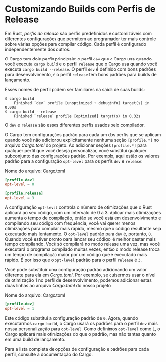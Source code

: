 # Customizando Builds com Perfis de Release

Em Rust, *perfis de release* são perfis predefinidos e customizáveis com diferentes configurações que permitem ao programador ter mais controle sobre várias opções para compilar código. Cada perfil é configurado independentemente dos outros.

O Cargo tem dois perfis principais: o perfil `dev` que o Cargo usa quando você executa `cargo build` e o perfil `release` que o Cargo usa quando você executa `cargo build --release`. O perfil `dev` é definido com bons padrões para desenvolvimento, e o perfil `release` tem bons padrões para builds de lançamento.

Esses nomes de perfil podem ser familiares na saída de suas builds:

```
$ cargo build
    Finished `dev` profile [unoptimized + debuginfo] target(s) in 0.00s
$ cargo build --release
    Finished `release` profile [optimized] target(s) in 0.32s
```

O `dev` e `release` são esses diferentes perfis usados pelo compilador.

O Cargo tem configurações padrão para cada um dos perfis que se aplicam quando você não adicionou explicitamente nenhuma seção `[profile.*]` no arquivo *Cargo.toml* do projeto. Ao adicionar seções `[profile.*]` para qualquer perfil que você deseja personalizar, você substitui qualquer subconjunto das configurações padrão. Por exemplo, aqui estão os valores padrão para a configuração `opt-level` para os perfis `dev` e `release`:

Nome do arquivo: Cargo.toml

```toml
[profile.dev]
opt-level = 0

[profile.release]
opt-level = 3
```

A configuração `opt-level` controla o número de otimizações que o Rust aplicará ao seu código, com um intervalo de 0 a 3. Aplicar mais otimizações aumenta o tempo de compilação, então se você está em desenvolvimento e compilando seu código com frequência, você vai querer menos otimizações para compilar mais rápido, mesmo que o código resultante seja executado mais lentamente. O `opt-level` padrão para `dev` é, portanto, `0`. Quando você estiver pronto para lançar seu código, é melhor gastar mais tempo compilando. Você só compilará no modo release uma vez, mas você executará o programa compilado muitas vezes, então o modo release troca um tempo de compilação maior por um código que é executado mais rápido. É por isso que o `opt-level` padrão para o perfil `release` é `3`.

Você pode substituir uma configuração padrão adicionando um valor diferente para ela em *Cargo.toml*. Por exemplo, se quisermos usar o nível de otimização 1 no perfil de desenvolvimento, podemos adicionar estas duas linhas ao arquivo *Cargo.toml* do nosso projeto:

Nome do arquivo: Cargo.toml

```toml
[profile.dev]
opt-level = 1
```

Este código substitui a configuração padrão de `0`. Agora, quando executarmos `cargo build`, o Cargo usará os padrões para o perfil `dev` mais nossa personalização para `opt-level`. Como definimos `opt-level` como `1`, o Cargo aplicará mais otimizações do que o padrão, mas não tantas quanto em uma build de lançamento.

Para a lista completa de opções de configuração e padrões para cada perfil, consulte a documentação do Cargo.

